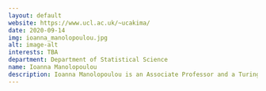 ```yaml
---
layout: default
website: https://www.ucl.ac.uk/~ucakima/
date: 2020-09-14
img: ioanna_manolopoulou.jpg
alt: image-alt
interests: TBA
department: Department of Statistical Science
name: Ioanna Manolopoulou
description: Ioanna Manolopoulou is an Associate Professor and a Turing Fellow. Her research focuses on Bayesian mixture modelling and non-parametric modelling, ML in causal inference, and statistical methods for biased and heterogeneous data. Her work has applications in health data science, ecology, customer science. She was awarded ISBA Mitchell prize (2012), and has published two discussion papers in Bayesian Analysis (2010) and the Journal of the American Statistical Association (2012). She is Associate Editor for Bayesian Analysis, and UCL lead for a cross- institutional PhD programme run by Health Data Research UK and the ATI, funded by the Wellcome Trust. She currently supervises 5 PhD students, and collaborates with Edinburgh University, Arizona State University, and industry (3 PhD students jointly funded by Dunnhumby).
---
```

